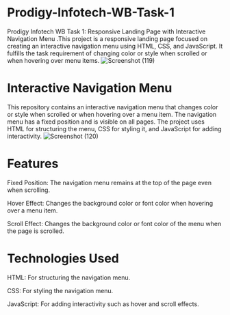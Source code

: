 # Prodigy-Infotech-WB-Task-1
Prodigy Infotech WB Task 1: Responsive Landing Page with Interactive Navigation Menu .This project is a responsive landing page focused on creating an interactive navigation menu using HTML, CSS, and JavaScript. It fulfills the task requirement of changing color or style when scrolled or when hovering over menu items.
![Screenshot (119)](https://github.com/user-attachments/assets/b67670b2-f07f-45a6-95c4-78a842382483)

# Interactive Navigation Menu
This repository contains an interactive navigation menu that changes color or style when scrolled or when hovering over a menu item. The navigation menu has a fixed position and is visible on all pages. The project uses HTML for structuring the menu, CSS for styling it, and JavaScript for adding interactivity.
![Screenshot (120)](https://github.com/user-attachments/assets/c1fa983d-b233-4614-ab74-4c9a34861e82)

# Features

Fixed Position: The navigation menu remains at the top of the page even when scrolling.

Hover Effect: Changes the background color or font color when hovering over a menu item.

Scroll Effect: Changes the background color or font color of the menu when the page is scrolled.


# Technologies Used

HTML: For structuring the navigation menu.

CSS: For styling the navigation menu.

JavaScript: For adding interactivity such as hover and scroll effects.
